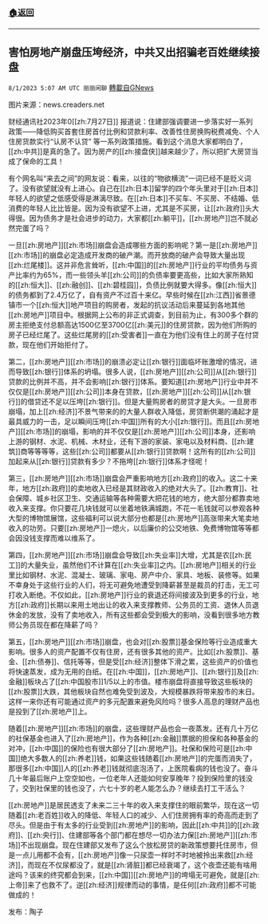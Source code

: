 ###  [:house:返回](README.md)
---


## 害怕房地产崩盘压垮经济，中共又出招骗老百姓继续接盘
`8/1/2023 5:07 AM UTC 丽丽闲聊` [轉載自GNews](https://gnews.org/articles/1507713)

图片来源：news.creaders.net

财经通讯社2023年0[[zh:7月27日]] 报道说：住建部强调要进一步落实好一系列政策——降低购买首套住房首付比例和贷款利率、改善性住房换购税费减免、个人住房货款实行“认房不认贷” 等一系列政策措施。看到这个消息大家都明白了，[[zh:中共]]是真的急了。因为房产的[[zh:接盘侠]]越来越少了，所以把扩大房贷当成了保命的工具！  

有个网名叫“来去之间”的网友说：看来，以往的“物欲横流”一词已经不是贬义词了。没有欲望就没有上进心。自己在[[zh:日本]]留学的四个年头里对于[[zh:日本]]年轻人的欲望之低感受得是淋漓尽致。在[[zh:日本]]不买车、不买房、不结婚、低消费的年轻人比比皆是。因为没有欲望不上进，尤其是不买房，让[[zh:政府]]头大得很。因为债务才是社会进步的动力，大家都[[zh:躺平]]，[[zh:房地产]]岂不就必然完蛋了吗？  

一旦[[zh:房地产]][[zh:市场]]崩盘会造成哪些方面的影响呢？第一是[[zh:房地产]][[zh:市场]]的崩盘必定造成开发商的破产潮。而开放商的破产会导致大量出现[[zh:烂尾楼]]。这并非危言耸听，[[zh:中国]]的[[zh:房地产]]行业的平均债务与资产比率约为65%，而一些领头羊[[zh:公司]]的负债率要更高些，比如大家所熟知的[[zh:恒大]]、[[zh:融创]]、[[zh:碧桂园]]，负债比例就要大得多。像[[zh:恒大]]的债务都到了2.4万亿了，自有资产不过百十来亿。早些时候在[[zh:江西]]省景德镇市一个[[zh:恒大]]地产项目的购房者，发起的抗议活动后来蔓延到各地其他[[zh:房地产]]项目中。根据网上公布的非正式调查，到目前为止，有300多个群的房主拒绝支付总额高达1500亿至3700亿[[zh:美元]]的住房贷款，因为他们所购的房子已经烂尾了。这些烂尾房的[[zh:受害者]]一直在为他们没有住上的房子在付贷款，现在他们开始拒付了。  

第二，[[zh:房地产]][[zh:市场]]的崩溃必定让[[zh:银行]]面临坏账激增的情况，进而导致[[zh:银行]]体系的坍塌。很多人说，[[zh:房地产]][[zh:公司]]从[[zh:银行]]贷款的比例并不高，并不会影响[[zh:银行]]体系。要知道[[zh:房地产]]行业中并不仅仅是[[zh:房地产]][[zh:公司]]本身在贷款，[[zh:房地产]][[zh:公司]]从[[zh:银行]]的借贷还不足以压垮[[zh:银行]]。但是大量购房者的房贷才是大头。一旦房市崩塌，加上[[zh:经济]]不景气带来的的大量人群收入降低，房贷断供潮的涌起才是最具威力的一击，足以瞬间压垮[[zh:中国]]所有的大小[[zh:银行]]。而且[[zh:房地产]][[zh:市场]]的崩塌，影响的并不仅仅是[[zh:房地产]][[zh:公司]]本身，还影响上游的钢材、水泥、机械、木材业，还有下游的家装、家电以及材料商、[[zh:建筑]]商等等等等，这些[[zh:公司]]都要从[[zh:银行]]贷款啊！这所有的[[zh:公司]]加起来从[[zh:银行]]贷款有多少？不拖垮[[zh:银行]]体系才怪呢！  

第三，[[zh:房地产]][[zh:市场]]崩盘会严重影响地方[[zh:政府]]的收入。这二十来年，地方[[zh:政府]]的卖地收入已经是其财政收入的绝对大头了。[[zh:教育]]、社会保障、城乡社区卫生、交通运输等各种需要大把花钱的地方，绝大部分都靠卖地收入来支撑。你只要花几块钱就可以坐着地铁满城跑，不花一毛钱就可以参观各种大型的博物馆展馆，这些福利可以说大部分也都是[[zh:房地产]]高涨带来大笔卖地收入的功劳。只要[[zh:房地产]]一熄火，以后廉价的公交地铁、免费博物馆等等都会因没钱支撑而难以维系了。  

第四，[[zh:房地产]][[zh:市场]]崩盘会导致[[zh:失业率]]大增，尤其是农[[zh:民工]]的大量失业，虽然他们不计算在[[zh:失业率]]之内。[[zh:房地产]]相关的行业里比如钢材、水泥、混凝士、玻璃、家电、房产中介、家具、地板、装修等。如果不幸身处于这些行业的人们，将无可避免地遭受到降薪甚至是裁员的打击，无工可打收入断绝。不仅如此，[[zh:房地产]]行业的衰退还将间接波及到更多的行业，地方[[zh:政府]]长期以来用土地出让的收入来支撑教师、公务员的工资、退休人员退休金的发放，没有了卖地收入，所有这些都会受到极大的影响，没看到很多地方教师公务员现在都在降薪了吗？  

第五，[[zh:房地产]][[zh:市场]]崩盘，也会对[[zh:股票]]基金保险等行业造成重大影响。很多人的资产配置不仅有住房，还有很多其他的资产。比如[[zh:股票]]、基金、[[zh:债券]]、信托等等，但是受[[zh:经济]]整体下滑之累，这些资产的价值也将快速蒸发，成为无用的白纸。在[[zh:中国]]，[[zh:房地产]]、[[zh:银行]]及[[zh:金融]]板块占了[[zh:中国股市]]1/5以上的市值。楼市崩盘将直接导致这些板块的[[zh:股票]]大跌，其他板块自然也难免受到波及，大规模暴跌将带来股市的末日。这样一来你还有可能通过资产的多元配置来避免风险吗？很多人高息的理财产品也是投到了[[zh:房地产]]上。

随着[[zh:房地产]][[zh:市场]]的崩盘，这些理财产品也会一夜蒸发。还有几十万亿的社保基金也进入了[[zh:房地产]]，作为各种[[zh:金融]]票据的担保和各种基金的对冲，[[zh:中国]]的保险也有很大部分了[[zh:房地产]]。社保和保险可是[[zh:中国]]绝大多数人的[[zh:养老]]钱，如果这些钱随着[[zh:房地产]]的完蛋而消失了，那很多[[zh:中国]]人的[[zh:养老]]钱就彻底泡汤了，上医院看病的钱也没了。奋斗几十年最后账户上空空如也，一位老年人还能如何安享晚年？投到保险里的钱没了，交到社保里的钱也没了，六七十岁的老人能怎么办？继续去打工干活么？

[[zh:房地产]]是居民透支了未来二三十年的收入来支撑住的眼前繁华，现在这一切随着[[zh:老百姓]]收入的降低、年轻人口的减少、人们住房拥有率的奇高而走到了尽头。但是由于有太多的行业受到[[zh:房地产]]的影响，因此[[zh:中共]]的[[zh:政府]]、[[zh:央行]]、住建部等各个部门都在想尽一切办法力保[[zh:房地产]][[zh:市场]]不出现崩盘。现在住建部又发布了这么个放松房贷的新政策想要托住房市，但是一点儿用都不会有，[[zh:房地产]]像一只尿壶一样时不时地被拎出来救[[zh:经济]]，而现在不仅尿都没了，就是[[zh:肾脏]]都已经衰竭了，这个夜壶还能有啥用途吗？该来的终究都会到来，[[zh:中国]][[zh:房地产]]的垮塌无可避免，就是[[zh:上帝]]来了也救不了。逆[[zh:经济]]规律而动的事情，是任何[[zh:政府]]都不可能做成的！

发布：陶子
